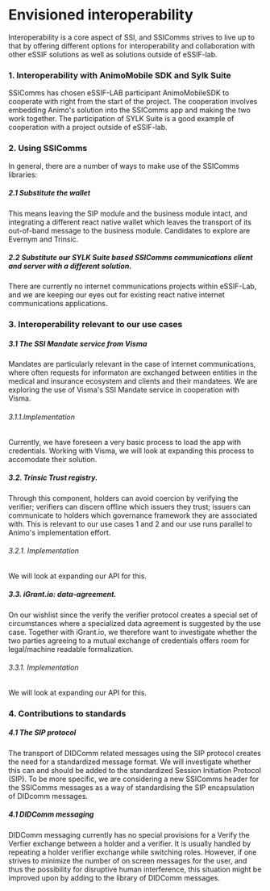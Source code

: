 Envisioned interoperability
===========================

Interoperability is a core aspect of SSI, and SSIComms strives to live up to that by offering different options for interoperability and collaboration with other eSSIF solutions as well as solutions outside of eSSIF-lab.

### 1. Interoperability with AnimoMobile SDK and Sylk Suite
SSIComms has chosen eSSIF-LAB participant AnimoMobileSDK to cooperate with right from the start of the project. The cooperation involves embedding Animo's solution into the SSIComms app and making the two work together. The participation of SYLK Suite is a good example of cooperation with a project outside of eSSIF-lab.
 
### 2. Using SSIComms
In general, there are a number of ways to make use of the SSIComms libraries:

##### 2.1 Substitute the wallet 
This means leaving the SIP module and the business module intact, and integrating a different react native wallet which leaves the transport of its out-of-band message to the business module.
Candidates to explore are Evernym and Trinsic.

##### 2.2 Substitute our SYLK Suite based SSIComms communications client and server with a different solution.
There are currently no internet communications projects within eSSIF-Lab, and we are keeping our eyes out for existing react native internet communications applications.

### 3. Interoperability relevant to our use cases

##### 3.1 The SSI Mandate service from Visma
Mandates are particularly relevant in the case of internet communications, where often requests for informaton are exchanged between entities in the medical and insurance ecosystem and clients and their mandatees. We are exploring the use of Visma's SSI Mandate service in cooperation with Visma. 

###### 3.1.1.Implementation
Currently, we have foreseen a very basic process to load the app with credentials. Working with Visma, we will look at expanding this process to accomodate their solution.

##### 3.2. Trinsic Trust registry. 
Through this component, holders can avoid coercion by verifying the verifier; verifiers can discern offline which issuers they trust; issuers can communicate to holders which governance framework they are associated with. This is relevant to our use cases 1 and 2 and our use runs parallel to Animo's implementation effort.

###### 3.2.1. Implementation
We will look at expanding our API for this.

##### 3.3. iGrant.io: data-agreement. 
On our wishlist since the verify the verifier protocol creates a special set of circumstances where a specialized data agreement is suggested by the use case. Together with iGrant.io, we therefore want to investigate whether the two parties agreeing to a mutual exchange of credentials offers room for legal/machine readable formalization.

###### 3.3.1. Implementation
We will look at expanding our API for this.

 
### 4. Contributions to standards

##### 4.1 The SIP protocol
The transport of DIDComm related messages using the SIP protocol creates the need for a standardized message format. We will investigate whether this can and should be added to the standardized Session Initiation Protocol (SIP). To be more specific, we are considering a new SSIComms header for the SSIComms messages as a way of standardising the SIP encapsulation of DIDcomm messages.


##### 4.1 DIDComm messaging 
DIDComm messaging currently has no special provisions for a Verify the Verfier exchange between a holder and a verifier. It is usually handled by repeating a holder verifier exchange while switching roles. However, if one strives to minimize the number of on screen messages for the user, and thus the possibility for disruptive human interference, this situation might be improved upon by adding to the library of DIDComm messages. 
